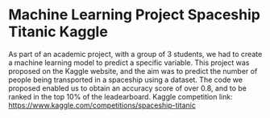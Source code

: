# Machine Learning Project Spaceship Titanic Kaggle
As part of an academic project, with a group of 3 students, we had to create a machine learning model to predict a specific variable. This project was proposed on the Kaggle website, and the aim was to predict the number of people being transported in a spaceship using a dataset. The code we proposed enabled us to obtain an accuracy score of over 0.8, and to be ranked in the top 10% of the leadearboard.
Kaggle competition link: https://www.kaggle.com/competitions/spaceship-titanic
